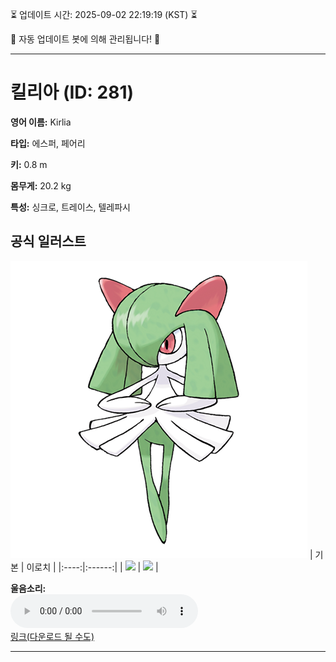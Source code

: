 
⏳ 업데이트 시간: 2025-09-02 22:19:19 (KST) ⏳

🤖 자동 업데이트 봇에 의해 관리됩니다! 🤖

---

# 킬리아 (ID: 281)
**영어 이름:** Kirlia

**타입:** 에스퍼, 페어리

**키:** 0.8 m

**몸무게:** 20.2 kg

**특성:** 싱크로, 트레이스, 텔레파시

## 공식 일러스트
![](https://raw.githubusercontent.com/PokeAPI/sprites/master/sprites/pokemon/other/official-artwork/281.png)
| 기본 | 이로치 |
|:----:|:------:|
| <img src="http://play.pokemonshowdown.com/sprites/ani/kirlia.gif" width="200"> | <img src="http://play.pokemonshowdown.com/sprites/ani-shiny/kirlia.gif" width="200"> |

**울음소리:**<br><audio controls src="https://raw.githubusercontent.com/PokeAPI/cries/main/cries/pokemon/latest/281.ogg"></audio><br> [링크(다운로드 될 수도)](https://raw.githubusercontent.com/PokeAPI/cries/main/cries/pokemon/latest/281.ogg)


---
